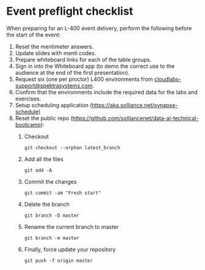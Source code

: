 # Event preflight checklist

When preparing for an L-400 event delivery, perform the following before the start of the event:

1. Reset the mentimeter answers.
2. Update slides with menti codes.
3. Prepare whiteboard links for each of the table groups.
4. Sign in into the Whiteboard app (to demo the correct use to the audience at the end of the first presentation).
5. Request six (one per proctor) L400 environments from cloudlabs-support@spektrasystems.com.
6. Confirm that the environments include the required data for the labs and exercises.
7. Setup scheduling application (<https://aka.solliance.net/synapse-schedule>)
8. Reset the public repo (<https://github.com/solliancenet/data-ai-technical-bootcamp>):
   1. Checkout

        `git checkout --orphan latest_branch`

   2. Add all the files

        `git add -A`

   3. Commit the changes

        `git commit -am "Fresh start"`

   4. Delete the branch

        `git branch -D master`

   5. Rename the current branch to master

        `git branch -m master`

   6. Finally, force update your repository

        `git push -f origin master`
